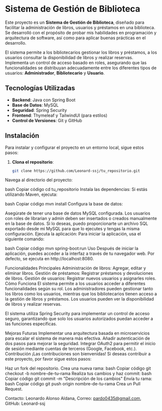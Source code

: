 # Sistema de Gestión de Biblioteca

Este proyecto es un **Sistema de Gestión de Biblioteca**, diseñado para facilitar la administración de libros, usuarios y préstamos en una biblioteca. Se desarrolló con el propósito de probar mis habilidades en programación y arquitectura de software, así como para aplicar buenas prácticas en el desarrollo. 

El sistema permite a los bibliotecarios gestionar los libros y préstamos, a los usuarios consultar la disponibilidad de libros y realizar reservas. Implementa un control de acceso basado en roles, asegurando que las funcionalidades se distribuyan adecuadamente entre los diferentes tipos de usuarios: **Administrador**, **Bibliotecario** y **Usuario**.

## Tecnologías Utilizadas

- **Backend**: Java con Spring Boot
- **Base de Datos**: MySQL
- **Seguridad**: Spring Security
- **Frontend**: Thymeleaf y TailwindUI (para estilos)
- **Control de Versiones**: Git y GitHub

## Instalación

Para instalar y configurar el proyecto en un entorno local, sigue estos pasos:

1. **Clona el repositorio**:
   ```bash
   git clone https://github.com/Leonard-ssj/tu_repositorio.git
Navega al directorio del proyecto:

bash
Copiar código
cd tu_repositorio
Instala las dependencias: Si estás utilizando Maven, ejecuta:

bash
Copiar código
mvn install
Configura la base de datos:

Asegúrate de tener una base de datos MySQL configurada.
Los usuarios con roles de librarian y admin deben ser insertados o creados manualmente en la base de datos.
Si lo deseas, puedo proporcionarte un archivo SQL exportado desde mi MySQL para que lo ejecutes y tengas la misma configuración.
Ejecuta la aplicación: Para iniciar la aplicación, usa el siguiente comando:

bash
Copiar código
mvn spring-boot:run
Uso
Después de iniciar la aplicación, puedes acceder a la interfaz a través de tu navegador web. Por defecto, se ejecuta en http://localhost:8080.

Funcionalidades Principales
Administración de libros: Agregar, editar y eliminar libros.
Gestión de préstamos: Registrar préstamos y devoluciones de libros.
Gestión de usuarios: Registrar nuevos usuarios y asignarles roles.
Cómo Funciona
El sistema permite a los usuarios acceder a diferentes funcionalidades según su rol. Los administradores pueden gestionar tanto los libros como los usuarios, mientras que los bibliotecarios tienen acceso a la gestión de libros y préstamos. Los usuarios pueden ver la disponibilidad de libros y realizar reservas.

El sistema utiliza Spring Security para implementar un control de acceso seguro, garantizando que solo los usuarios autorizados puedan acceder a las funciones específicas.

Mejoras Futuras
Implementar una arquitectura basada en microservicios para escalar el sistema de manera más efectiva.
Añadir autenticación de dos pasos para mejorar la seguridad.
Integrar OAuth2 para permitir el inicio de sesión mediante cuentas de terceros (Google, Facebook, etc.).
Contribución
¡Las contribuciones son bienvenidas! Si deseas contribuir a este proyecto, por favor sigue estos pasos:

Haz un fork del repositorio.
Crea una nueva rama:
bash
Copiar código
git checkout -b nombre-de-tu-rama
Realiza tus cambios y haz commit:
bash
Copiar código
git commit -m "Descripción de los cambios"
Envía tu rama:
bash
Copiar código
git push origin nombre-de-tu-rama
Crea un Pull Request.


Contacto:
Leonardo Alonso Aldana,
Correo: pardo0435@gmail.com,
GitHub: Leonard-ssj
